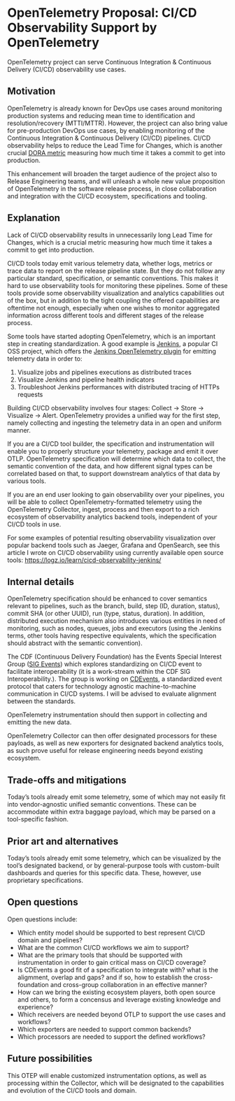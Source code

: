 # OpenTelemetry Proposal: CI/CD Observability Support by OpenTelemetry

OpenTelemetry project can serve Continuous Integration & Continuous Delivery (CI/CD) observability use cases.

## Motivation

OpenTelemetry is already known for DevOps use cases around monitoring production systems and reducing mean time to identification and resolution/recovery (MTTI/MTTR).
However, the project can also bring value for pre-production DevOps use cases, by enabling monitoring of the Continuous Integration & Continuous Delivery (CI/CD) pipelines. CI/CD observability helps to reduce the Lead Time for Changes, which is another crucial [DORA metric](https://horovits.medium.com/improving-devops-performance-with-dora-metrics-918b9604f8e2) measuring how much time it takes a commit to get into production.
 
This enhancement will broaden the target audience of the project also to Release Engineering teams, and will unleash a whole new value proposition of OpenTelemetry in the software release process, in close collaboration and integration with the CI/CD ecosystem, specifications and tooling.

## Explanation

Lack of CI/CD observability results in unnecessarily long Lead Time for Changes, which is a crucial metric measuring how much time it takes a commit to get into production.

CI/CD tools today emit various telemetry data, whether logs, metrics or trace data to report on the release pipeline state. But they do not follow any particular standard, specification, or semantic conventions. This makes it hard to use observability tools for monitoring these pipelines. Some of these tools provide some observability visualization and analytics capabilities out of the box, but in addition to the tight coupling the offered capabilities are oftentime not enough, especially when one wishes to monitor aggregated information across different tools and different stages of the release process.

Some tools have started adopting OpenTelemetry, which is an important step in creating standardization. A good example is [Jenkins](https://github.com/jenkinsci/jenkins), a popular CI OSS project, which offers the [Jenkins OpenTelemetry plugin](https://plugins.jenkins.io/opentelemetry/) for emitting telemetry data in order to:
1. Visualize jobs and pipelines executions as distributed traces
2. Visualize Jenkins and pipeline health indicators
3. Troubleshoot Jenkins performances with distributed tracing of HTTPs requests

Building CI/CD observability involves four stages: Collect → Store → Visualize → Alert. OpenTelemetry provides a unified way for the first step, namely collecting and ingesting the telemetry data in an open and uniform manner. 

If you are a CI/CD tool builder, the specification and instrumentation will enable you to properly structure your telemetry, package and emit it over OTLP. OpenTelemetry specification will determine which data to collect, the semantic convention of the data, and how different signal types can be correlated based on that, to support downstream analytics of that data by various tools.

If you are an end user looking to gain observability over your pipelines, you will be able to collect OpenTelemetry-formatted telemetry using the OpenTelemetry Collector, ingest, process and then export to a rich ecosystem of observability analytics backend tools, independent of your CI/CD tools in use.     

For some examples of potential resulting observability visualization over popular backend tools such as Jaeger, Grafana and OpenSearch, see this article I wrote on CI/CD observability using currently available open source tools: https://logz.io/learn/cicd-observability-jenkins/

## Internal details

OpenTelemetry specification should be enhanced to cover semantics relevant to pipelines, such as the branch, build, step (ID, duration, status), commit SHA (or other UUID), run (type, status, duration). In addition, distributed execution mechanism also introduces various entities in need of monitoring, such as nodes, queues, jobs and executors (using the Jenkins terms, other tools having respective equivalents, which the specification should abstract with the semantic convention).

The CDF (Continuous Delivery Foundation) has the Events Special Interest Group ([SIG Events](https://github.com/cdfoundation/sig-events)) which explores standardizing on CI/CD event to facilitate interoperability (it is a work-stream within the CDF SIG Interoperability.). The group is working on [CDEvents](https://cdevents.dev/), a standardized event protocol that caters for technology agnostic machine-to-machine communication in CI/CD systems. I will be advised to evaluate alignment between the standards.

OpenTelemetry instrumentation should then support in collecting and emitting the new data. 

OpenTelemetry Collector can then offer designated processors for these payloads, as well as new exporters for designated backend analytics tools, as such prove useful for release engineering needs beyond existing ecosystem.   

## Trade-offs and mitigations

Today’s tools already emit some telemetry, some of which may not easily fit into vendor-agnostic unified semantic conventions. These can be accommodate within extra baggage payload, which may be parsed on a tool-specific fashion. 

## Prior art and alternatives

Today’s tools already emit some telemetry, which can be visualized by the tool’s designated backend, or by general-purpose tools with custom-built dashboards and queries for this specific data. These, however, use proprietary specifications.

## Open questions

Open questions include:
- Which entity model should be supported to best represent CI/CD domain and pipelines?
- What are the common CI/CD workflows we aim to support? 
- What are the primary tools that should be supported with instrumentation in order to gain critical mass on CI/CD coverage?
- Is CDEvents a good fit of a specification to integrate with? what is the aligmment, overlap and gaps? and if so, how to establish the cross-foundation and cross-group collaboration in an effective manner?
- How can we bring the existing ecosystem players, both open source and others, to form a concensus and leverage existing knowledge and experience?
- Which receivers are needed beyond OTLP to support the use cases and workflows?
- Which exporters are needed to support common backends?
- Which processors are needed to support the defined workflows?

## Future possibilities

This OTEP will enable customized instrumentation options, as well as processing within the Collector, which will be designated to the capabilities and evolution of the CI/CD tools and domain. 
